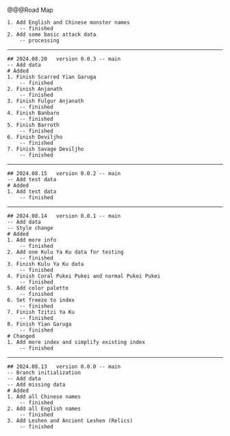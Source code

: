 @@@Road Map

	1. Add English and Chinese monster names
		-- finished
	2. Add some basic attack data
		-- processing

---
	## 2024.08.20	version 0.0.3 -- main
	-- Add data
	# Added
	1. Finish Scarred Yian Garuga
		-- finished
	2. Finish Anjanath
		-- finished
	3. Finish Fulgur Anjanath
		-- finished
	4. Finish Banbaro
		-- finished
	5. Finish Barroth
		-- finished
	6. Finish Deviljho
		-- finished
	7. Finish Savage Deviljho
		-- finished
---
	## 2024.08.15	version 0.0.2 -- main
	-- Add test data
	# Added
	1. Add test data
		-- finished
---
	## 2024.08.14	version 0.0.1 -- main
	-- Add data
	-- Style change
	# Added
	1. Add more info
		-- finished
	2. Add one Kulu Ya Ku data for testing
		-- finished
	3. Finish Kulu Ya Ku data
		-- finished
	4. Finish Coral Pukei Pukei and normal Pukei Pukei
		-- finished
	5. Add color palette
		-- finished
	6. Set freeze to index
		-- finished
	7. Finish Tzitzi Ya Ku
		-- finished
	8. Finish Yian Garuga
		-- finished
	# Changed
	1. Add more index and simplify existing index 
		-- finished
---
	## 2024.08.13	version 0.0.0 -- main
	-- Branch initialization
	-- Add data
	-- Add missing data
	# Added
	1. Add all Chinese names
		-- finished
	2. Add all English names
		-- finished
	3. Add Leshen and Ancient Leshen (Relics)
		-- finished